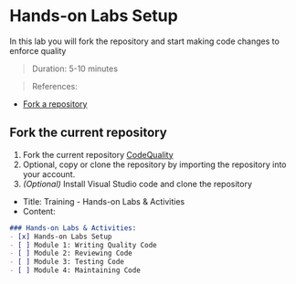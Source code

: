 # Hands-on Labs Setup
In this lab you will fork the repository and start making code changes to enforce quality
> Duration: 5-10 minutes

> References:
- [Fork a repository](https://docs.github.com/en/get-started/quickstart/fork-a-repo)

## Fork the current repository

1. Fork the current repository [CodeQuality](https://github.com/BasujitaBhattacharya/CodeQuality)
2. Optional, copy or clone the repository by importing the repository into your account.
3. _(Optional)_ Install Visual Studio code and clone the repository

- Title: Training - Hands-on Labs & Activities
- Content:
```markdown
### Hands-on Labs & Activities:
- [x] Hands-on Labs Setup
- [ ] Module 1: Writing Quality Code
- [ ] Module 2: Reviewing Code
- [ ] Module 3: Testing Code
- [ ] Module 4: Maintaining Code
```
